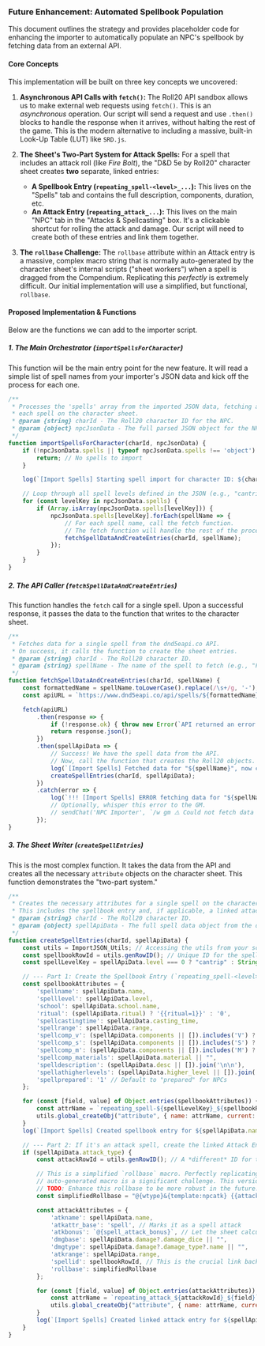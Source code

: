 ### Future Enhancement: Automated Spellbook Population

This document outlines the strategy and provides placeholder code for enhancing the importer to automatically populate an NPC's spellbook by fetching data from an external API.

#### Core Concepts

This implementation will be built on three key concepts we uncovered:

1.  **Asynchronous API Calls with `fetch()`:** The Roll20 API sandbox allows us to make external web requests using `fetch()`. This is an *asynchronous* operation. Our script will send a request and use `.then()` blocks to handle the response when it arrives, without halting the rest of the game. This is the modern alternative to including a massive, built-in Look-Up Table (LUT) like `SRD.js`.

2.  **The Sheet's Two-Part System for Attack Spells:** For a spell that includes an attack roll (like *Fire Bolt*), the "D&D 5e by Roll20" character sheet creates **two** separate, linked entries:
    * **A Spellbook Entry (`repeating_spell-<level>_...`):** This lives on the "Spells" tab and contains the full description, components, duration, etc.
    * **An Attack Entry (`repeating_attack_...`):** This lives on the main "NPC" tab in the "Attacks & Spellcasting" box. It's a clickable shortcut for rolling the attack and damage.
    Our script will need to create both of these entries and link them together.

3.  **The `rollbase` Challenge:** The `rollbase` attribute within an Attack entry is a massive, complex macro string that is normally auto-generated by the character sheet's internal scripts ("sheet workers") when a spell is dragged from the Compendium. Replicating this *perfectly* is extremely difficult. Our initial implementation will use a simplified, but functional, `rollbase`.

#### Proposed Implementation & Functions

Below are the functions we can add to the importer script.

##### 1. The Main Orchestrator (`importSpellsForCharacter`)

This function will be the main entry point for the new feature. It will read a simple list of spell names from your importer's JSON data and kick off the process for each one.

```javascript
/**
 * Processes the 'spells' array from the imported JSON data, fetching and creating
 * each spell on the character sheet.
 * @param {string} charId - The Roll20 character ID for the NPC.
 * @param {object} npcJsonData - The full parsed JSON object for the NPC.
 */
function importSpellsForCharacter(charId, npcJsonData) {
    if (!npcJsonData.spells || typeof npcJsonData.spells !== 'object') {
        return; // No spells to import
    }

    log(`[Import Spells] Starting spell import for character ID: ${charId}`);

    // Loop through all spell levels defined in the JSON (e.g., "cantrips", "1", "2")
    for (const levelKey in npcJsonData.spells) {
        if (Array.isArray(npcJsonData.spells[levelKey])) {
            npcJsonData.spells[levelKey].forEach(spellName => {
                // For each spell name, call the fetch function.
                // The fetch function will handle the rest of the process asynchronously.
                fetchSpellDataAndCreateEntries(charId, spellName);
            });
        }
    }
}
```

##### 2. The API Caller (`fetchSpellDataAndCreateEntries`)

This function handles the `fetch` call for a single spell. Upon a successful response, it passes the data to the function that writes to the character sheet.

```javascript
/**
 * Fetches data for a single spell from the dnd5eapi.co API.
 * On success, it calls the function to create the sheet entries.
 * @param {string} charId - The Roll20 character ID.
 * @param {string} spellName - The name of the spell to fetch (e.g., "Fire Bolt").
 */
function fetchSpellDataAndCreateEntries(charId, spellName) {
    const formattedName = spellName.toLowerCase().replace(/\s+/g, '-');
    const apiURL = `https://www.dnd5eapi.co/api/spells/${formattedName}`;

    fetch(apiURL)
        .then(response => {
            if (!response.ok) { throw new Error(`API returned an error: ${response.statusText}`); }
            return response.json();
        })
        .then(spellApiData => {
            // Success! We have the spell data from the API.
            // Now, call the function that creates the Roll20 objects.
            log(`[Import Spells] Fetched data for "${spellName}", now creating sheet entries.`);
            createSpellEntries(charId, spellApiData);
        })
        .catch(error => {
            log(`!!! [Import Spells] ERROR fetching data for "${spellName}": ${error}`);
            // Optionally, whisper this error to the GM.
            // sendChat('NPC Importer', `/w gm ⚠️ Could not fetch data for spell: ${spellName}.`);
        });
}
```

##### 3. The Sheet Writer (`createSpellEntries`)

This is the most complex function. It takes the data from the API and creates all the necessary `attribute` objects on the character sheet. This function demonstrates the "two-part system."

```javascript
/**
 * Creates the necessary attributes for a single spell on the character sheet.
 * This includes the spellbook entry and, if applicable, a linked attack entry.
 * @param {string} charId - The Roll20 character ID.
 * @param {object} spellApiData - The full spell data object from the dnd5eapi.co.
 */
function createSpellEntries(charId, spellApiData) {
    const utils = ImportJSON_Utils; // Accessing the utils from your script
    const spellbookRowId = utils.genRowID(); // Unique ID for the spellbook entry
    const spellLevelKey = spellApiData.level === 0 ? "cantrip" : String(spellApiData.level);

    // --- Part 1: Create the Spellbook Entry (`repeating_spell-<level>`) ---
    const spellbookAttributes = {
        'spellname': spellApiData.name,
        'spelllevel': spellApiData.level,
        'school': spellApiData.school.name,
        'ritual': (spellApiData.ritual) ? '{{ritual=1}}' : '0',
        'spellcastingtime': spellApiData.casting_time,
        'spellrange': spellApiData.range,
        'spellcomp_v': (spellApiData.components || []).includes('V') ? '1' : '0',
        'spellcomp_s': (spellApiData.components || []).includes('S') ? '1' : '0',
        'spellcomp_m': (spellApiData.components || []).includes('M') ? '1' : '0',
        'spellcomp_materials': spellApiData.material || "",
        'spelldescription': (spellApiData.desc || []).join('\n\n'),
        'spellathigherlevels': (spellApiData.higher_level || []).join('\n\n'),
        'spellprepared': '1' // Default to "prepared" for NPCs
    };

    for (const [field, value] of Object.entries(spellbookAttributes)) {
        const attrName = `repeating_spell-${spellLevelKey}_${spellbookRowId}_${field}`;
        utils.global_createObj("attribute", { name: attrName, current: value, characterid: charId });
    }
    log(`[Import Spells] Created spellbook entry for ${spellApiData.name}.`);

    // --- Part 2: If it's an attack spell, create the linked Attack Entry ---
    if (spellApiData.attack_type) {
        const attackRowId = utils.genRowID(); // A *different* ID for the attack entry

        // This is a simplified `rollbase` macro. Perfectly replicating the sheet's
        // auto-generated macro is a significant challenge. This version is functional.
        // TODO: Enhance this rollbase to be more robust in the future.
        const simplifiedRollbase = "@{wtype}&{template:npcatk} {{attack=1}} {{rname=@{atkname}}} {{r1=[[@{d20}+@{atkbonus}]]}} {{damage=1}} {{dmg1flag=1}} {{dmg1=[[@{dmgbase}]]}} {{dmg1type=@{dmgtype}}}";

        const attackAttributes = {
            'atkname': spellApiData.name,
            'atkattr_base': 'spell', // Marks it as a spell attack
            'atkbonus': `@{spell_attack_bonus}`, // Let the sheet calculate the bonus
            'dmgbase': spellApiData.damage?.damage_dice || "",
            'dmgtype': spellApiData.damage?.damage_type?.name || "",
            'atkrange': spellApiData.range,
            'spellid': spellbookRowId, // This is the crucial link back to the spellbook entry
            'rollbase': simplifiedRollbase
        };

        for (const [field, value] of Object.entries(attackAttributes)) {
            const attrName = `repeating_attack_${attackRowId}_${field}`;
            utils.global_createObj("attribute", { name: attrName, current: value, characterid: charId });
        }
        log(`[Import Spells] Created linked attack entry for ${spellApiData.name}.`);
    }
}
```